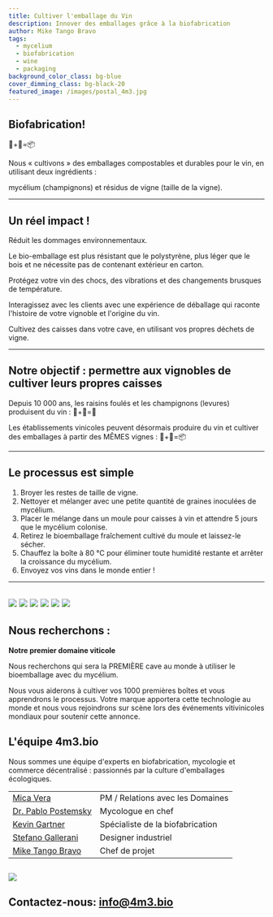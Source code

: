 ```yaml
---
title: Cultiver l'emballage du Vin
description: Innover des emballages grâce à la biofabrication
author: Mike Tango Bravo
tags:
  - mycelium
  - biofabrication
  - wine
  - packaging
background_color_class: bg-blue
cover_dimming_class: bg-black-20
featured_image: /images/postal_4m3.jpg
---
```


## Biofabrication! 
🍄+🍇=📦

Nous « cultivons » des emballages compostables et durables pour le vin, en utilisant deux ingrédients :

mycélium (champignons) et
résidus de vigne (taille de la vigne).

---

## Un réel impact !

Réduit les dommages environnementaux.

Le bio-emballage est plus résistant que le polystyrène, plus léger que le bois et ne nécessite pas de contenant extérieur en carton.

Protégez votre vin des chocs, des vibrations et des changements brusques de température.

Interagissez avec les clients avec une expérience de déballage qui raconte l'histoire de votre vignoble et l'origine du vin.

Cultivez des caisses dans votre cave, en utilisant vos propres déchets de vigne.

---

## Notre objectif : permettre aux vignobles de cultiver leurs propres caisses

Depuis 10 000 ans, les raisins foulés et les champignons (levures) produisent du vin : 🍄+🍇=🍷

Les établissements vinicoles peuvent désormais produire du vin et cultiver des emballages à partir des MÊMES vignes : 🍄+🍇=📦

---
## Le processus est simple

1. Broyer les restes de taille de vigne.
2. Nettoyer et mélanger avec une petite quantité de graines inoculées de mycélium.
3. Placer le mélange dans un moule pour caisses à vin et attendre 5 jours que le mycélium colonise.
4. Retirez le bioemballage fraîchement cultivé du moule et laissez-le sécher.
5. Chauffez la boîte à 80 °C pour éliminer toute humidité restante et arrêter la croissance du mycélium.
6. Envoyez vos vins dans le monde entier !

---
![](/images/bluesky.jpg)
![](/images/2box_lid.jpg)
![](/images/sixbottle.jpg)
![](/images/empty_shadow.jpg)
![](/images/oblique_box.jpg)
![](/images/thinker.jpg)
---

## Nous recherchons :

**Notre premier domaine viticole**

Nous recherchons qui sera la PREMIÈRE cave au monde à utiliser le bioemballage avec du mycélium.

Nous vous aiderons à cultiver vos 1000 premières boîtes et vous apprendrons le processus. Votre marque apportera cette technologie au monde et nous vous rejoindrons sur scène lors des événements vitivinicoles mondiaux pour soutenir cette annonce.
## L'équipe 4m3.bio

Nous sommes une équipe d'experts en biofabrication, mycologie et commerce décentralisé : passionnés par la culture d'emballages écologiques.


|                                                                                |                                  |
| ------------------------------------------------------------------------------ | -------------------------------- |
| [Mica Vera](https://www.linkedin.com/in/mica-vera-fernández-0b136a1/)          | PM / Relations avec les Domaines |
| [Dr. Pablo Postemsky](https://www.linkedin.com/in/pablo-d-postemsky-70009896/) | Mycologue en chef                |
| [Kevin Gartner](https://youtu.be/dQw4w9WgXcQ?si=-2hPaneFe2LBzwxd)              | Spécialiste de la biofabrication |
| [Stefano Gallerani ](https://www.linkedin.com/in/stefano-gallerani-8836001a0/) | Designer industriel              |
| [Mike Tango Bravo](https://www.linkedin.com/in/barrowmike/)                    | Chef de projet                   |
![](/images/two_squares.jpg)
---

## Contactez-nous: info@4m3.bio
